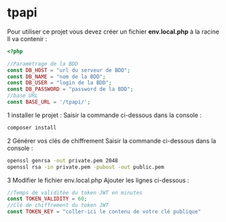 # tpapi
Pour utiliser ce projet vous devez créer un fichier **env.local.php** à la racine
Il va contenir :
```php
<?php

//Paramètrage de la BDD
const DB_HOST = "url du serveur de BDD";
const DB_NAME = "nom de la BDD";
const DB_USER = "login de la BDD";
const DB_PASSWORD = "password de la BDD";
//base URL
const BASE_URL = '/tpapi/';
```
1 installer le projet :
Saisir la commande ci-dessous dans la console :

```bash
composer install
```
2 Générer vos clés de chiffrement
Saisir la commande ci-dessous dans la console :
```bash
openssl genrsa -out private.pem 2048
openssl rsa -in private.pem -pubout -out public.pem
```
3 Modifier le fichier env.local.php
Ajouter les lignes ci-dessous :
```php
//Temps de validitée du token JWT en minutes
const TOKEN_VALIDITY = 60;
//Clé de chiffrement du token JWT
const TOKEN_KEY = "coller-ici le contenu de votre clé publique"
